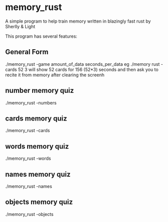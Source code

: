 # memory_rust
A simple program to help train memory written in blazingly fast rust
by Sherlly & Light


This program has several features:

## General Form
./memory_rust -game amount_of_data seconds_per_data
eg
./memory rust -cards 52 3 will show 52 cards for 156 (52*3) seconds and then ask you to recite it from memory after clearing the screenh

## number memory quiz
./memory_rust -numbers

## cards memory quiz
./memory_rust -cards


## words memory quiz
./memory_rust -words

## names memory quiz
./memory_rust -names

## objects memory quiz
./memory_rust -objects
